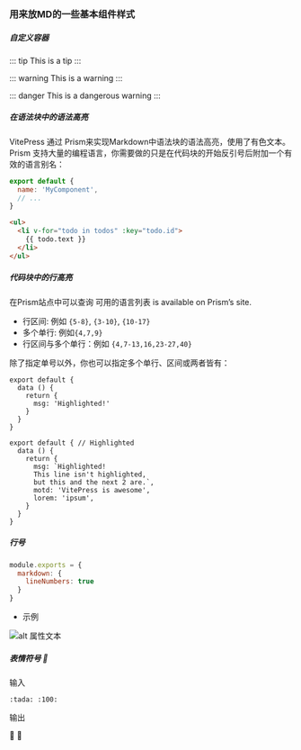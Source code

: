 ### 用来放MD的一些基本组件样式 

##### 自定义容器

::: tip
This is a tip
:::

::: warning
This is a warning
:::

::: danger
This is a dangerous warning
:::
##### 在语法块中的语法高亮
VitePress 通过 Prism来实现Markdown中语法块的语法高亮，使用了有色文本。 Prism 支持大量的编程语言，你需要做的只是在代码块的开始反引号后附加一个有效的语言别名：
```js
export default {
  name: 'MyComponent',
  // ...
}
```

```html
<ul>
  <li v-for="todo in todos" :key="todo.id">
    {{ todo.text }}
  </li>
</ul>
```
##### 代码块中的行高亮
在Prism站点中可以查询 可用的语言列表 is available on Prism’s site.

- 行区间: 例如 `{5-8}`, `{3-10}`, `{10-17}`
- 多个单行: 例如`{4,7,9}`
- 行区间与多个单行：例如 `{4,7-13,16,23-27,40}`

除了指定单号以外，你也可以指定多个单行、区间或两者皆有：

```js{4}
export default {
  data () {
    return {
      msg: 'Highlighted!'
    }
  }
}
```

```js{1,4,6-7}
export default { // Highlighted
  data () {
    return {
      msg: `Highlighted!
      This line isn't highlighted,
      but this and the next 2 are.`,
      motd: 'VitePress is awesome',
      lorem: 'ipsum',
    }
  }
}
```

##### 行号

```js
module.exports = {
  markdown: {
    lineNumbers: true
  }
}
```

- 示例

![alt 属性文本](https://vitejs.cn/vitepress/assets/line-numbers-desktop.cc304762.png)

##### 表情符号 🎉

输入

```
:tada: :100:
```

输出

🎉 💯

